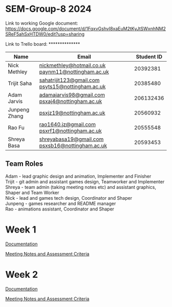 # SEM-Group-8 2024

Link to working Google document: https://docs.google.com/document/d/1FqxvGshvI8xaEuM2tKyJtSWxnhNM2SReF5ahSxHTDW0/edit?usp=sharing

Link to Trello board: **************



| Name    | Email | Student ID |
| -------- | ------- | ------- |
| Nick Methley  | nickmethley@hotmail.co.uk paynm11@nottingham.ac.uk    |20392381 |
|Trijit Saha | sahatrijit123@gmail.com psyts15@nottingham.ac.uk  | 20385480 |
| Adam Jarvis | adamajarvis98@gmail.com psxaj4@nottingham.ac.uk  | 206132436 |
| Junpeng Zhang | psxjz19@nottingham.ac.uk  | 20560932 |
| Rao Fu | rao1640.jz@gmail.com psxrf1@nottingham.ac.uk |20555548 |
| Shreya Basa | shreyabasa19@gmail.com psxsb16@nottingham.ac.uk  | 20593453 |

## Team Roles
Adam - lead graphic design and animation, Implementer and Finisher \
Trijit - git admin and assistant games design, Teamworker and Implementer \
Shreya - team admin (taking meeting notes etc) and assistant graphics, Shaper and Team Worker\
Nick - lead and games tech design, Coordinator and Shaper\
Junpeng - games researcher and README manager\
Rao - animations assistant, Coordinator and Shaper

# Week 1

[Documentation](/WEEK%201/Doc_1.md)

[Meeting Notes and Assessment Criteria](/WEEK%201/Meeting_Notes_1.md)

# Week 2

[Documentation](/WEEK%202/Doc_2.md)

[Meeting Notes and Assessment Criteria](/WEEK%202/Meeting_Notes_2.md)
